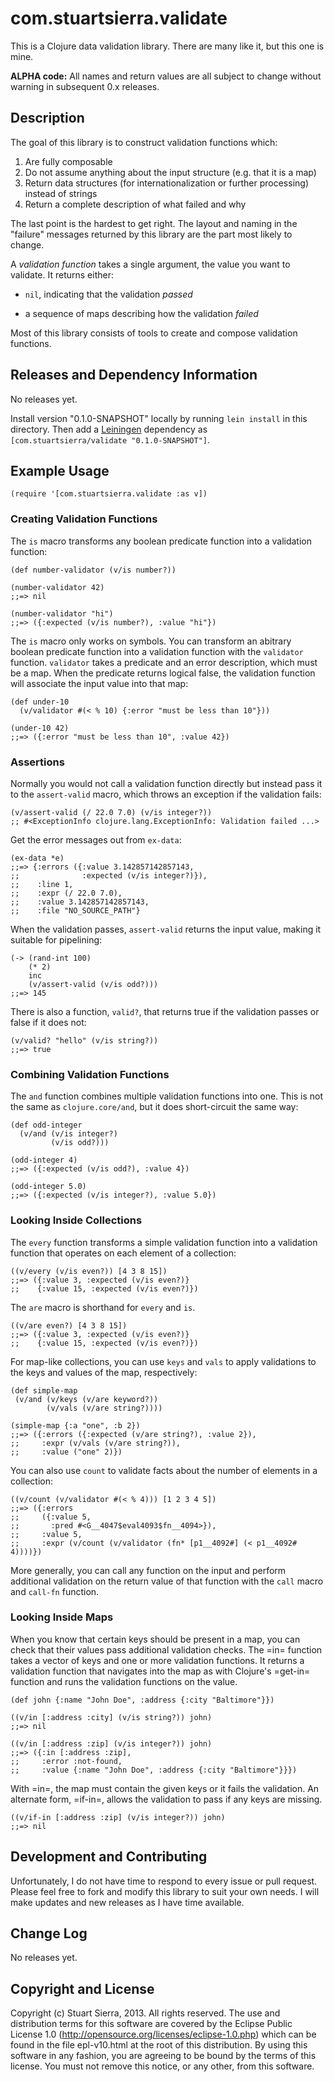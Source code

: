 # com.stuartsierra.validate

This is a Clojure data validation library. There are many like it, but
this one is mine.

**ALPHA code:** All names and return values are all subject to change
without warning in subsequent 0.x releases.



## Description

The goal of this library is to construct validation functions which:

1. Are fully composable
2. Do not assume anything about the input structure
   (e.g. that it is a map)
3. Return data structures (for internationalization or further
   processing) instead of strings
4. Return a complete description of what failed and why

The last point is the hardest to get right. The layout and naming in
the "failure" messages returned by this library are the part most
likely to change.

A *validation function* takes a single argument, the value you want to
validate. It returns either:

* `nil`, indicating that the validation *passed*

* a sequence of maps describing how the validation *failed*

Most of this library consists of tools to create and compose
validation functions.



## Releases and Dependency Information

No releases yet.

Install version "0.1.0-SNAPSHOT" locally by running `lein install` in
this directory. Then add a [Leiningen](http://leiningen.org/)
dependency as `[com.stuartsierra/validate "0.1.0-SNAPSHOT"]`.



## Example Usage

    (require '[com.stuartsierra.validate :as v])


### Creating Validation Functions

The `is` macro transforms any boolean predicate function into a
validation function:

    (def number-validator (v/is number?))
    
    (number-validator 42)
    ;;=> nil
    
    (number-validator "hi")
    ;;=> ({:expected (v/is number?), :value "hi"})


The `is` macro only works on symbols. You can transform an abitrary
boolean predicate function into a validation function with the
`validator` function. `validator` takes a predicate and an error
description, which must be a map. When the predicate returns logical
false, the validation function will associate the input value into
that map:

    (def under-10
      (v/validator #(< % 10) {:error "must be less than 10"}))

    (under-10 42)
    ;;=> ({:error "must be less than 10", :value 42})


### Assertions

Normally you would not call a validation function directly but instead
pass it to the `assert-valid` macro, which throws an exception if the
validation fails:

    (v/assert-valid (/ 22.0 7.0) (v/is integer?))
    ;; #<ExceptionInfo clojure.lang.ExceptionInfo: Validation failed ...>

Get the error messages out from `ex-data`:

    (ex-data *e)
    ;;=> {:errors ({:value 3.142857142857143,
    ;;              :expected (v/is integer?)}),
    ;;    :line 1,
    ;;    :expr (/ 22.0 7.0),
    ;;    :value 3.142857142857143,
    ;;    :file "NO_SOURCE_PATH"}

When the validation passes, `assert-valid` returns the input value,
making it suitable for pipelining:

    (-> (rand-int 100)
        (* 2)
        inc
        (v/assert-valid (v/is odd?)))
    ;;=> 145

There is also a function, `valid?`, that returns true if the
validation passes or false if it does not:

    (v/valid? "hello" (v/is string?))
    ;;=> true



### Combining Validation Functions

The `and` function combines multiple validation functions into one.
This is not the same as `clojure.core/and`, but it does short-circuit
the same way:

    (def odd-integer
      (v/and (v/is integer?)
             (v/is odd?)))

    (odd-integer 4)
    ;;=> ({:expected (v/is odd?), :value 4})

    (odd-integer 5.0)
    ;;=> ({:expected (v/is integer?), :value 5.0})


### Looking Inside Collections

The `every` function transforms a simple validation function into a
validation function that operates on each element of a collection:

    ((v/every (v/is even?)) [4 3 8 15])
    ;;=> ({:value 3, :expected (v/is even?)}
    ;;    {:value 15, :expected (v/is even?)})

The `are` macro is shorthand for `every` and `is`.

    ((v/are even?) [4 3 8 15])
    ;;=> ({:value 3, :expected (v/is even?)}
    ;;    {:value 15, :expected (v/is even?)})

For map-like collections, you can use `keys` and `vals` to apply
validations to the keys and values of the map, respectively:

    (def simple-map
     (v/and (v/keys (v/are keyword?))
            (v/vals (v/are string?))))

    (simple-map {:a "one", :b 2})
    ;;=> ({:errors ({:expected (v/are string?), :value 2}),
    ;;     :expr (v/vals (v/are string?)),
    ;;     :value ("one" 2)})

You can also use `count` to validate facts about the number of
elements in a collection:

    ((v/count (v/validator #(< % 4))) [1 2 3 4 5])
    ;;=> ({:errors
    ;;     ({:value 5,
    ;;       :pred #<G__4047$eval4093$fn__4094>}),
    ;;     :value 5,
    ;;     :expr (v/count (v/validator (fn* [p1__4092#] (< p1__4092# 4))))})

More generally, you can call any function on the input and perform
additional validation on the return value of that function with the
`call` macro and `call-fn` function.


### Looking Inside Maps

When you know that certain keys should be present in a map, you can
check that their values pass additional validation checks. The =in=
function takes a vector of keys and one or more validation functions.
It returns a validation function that navigates into the map as with
Clojure's =get-in= function and runs the validation functions on the
value. 

    (def john {:name "John Doe", :address {:city "Baltimore"}})

    ((v/in [:address :city] (v/is string?)) john)
    ;;=> nil

    ((v/in [:address :zip] (v/is integer?)) john)
    ;;=> ({:in [:address :zip],
    ;;     :error :not-found,
    ;;     :value {:name "John Doe", :address {:city "Baltimore"}}})

With =in=, the map must contain the given keys or it fails the
validation. An alternate form, =if-in=, allows the validation to pass
if any keys are missing.

    ((v/if-in [:address :zip] (v/is integer?)) john)
    ;;=> nil



## Development and Contributing

Unfortunately, I do not have time to respond to every issue or pull
request. Please feel free to fork and modify this library to suit your
own needs. I will make updates and new releases as I have time
available.



## Change Log

No releases yet.



## Copyright and License

Copyright (c) Stuart Sierra, 2013. All rights reserved. The use and
distribution terms for this software are covered by the Eclipse Public
License 1.0 (http://opensource.org/licenses/eclipse-1.0.php) which can
be found in the file epl-v10.html at the root of this distribution. By
using this software in any fashion, you are agreeing to be bound by
the terms of this license. You must not remove this notice, or any
other, from this software.
